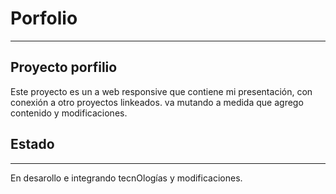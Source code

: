 # Porfolio
---
## Proyecto porfilio
Este proyecto es un a web responsive que contiene mi presentación, con conexión a otro proyectos linkeados.
va mutando a medida que agrego contenido y modificaciones.

## Estado
---
En desarollo e integrando tecnOlogías y modificaciones.
